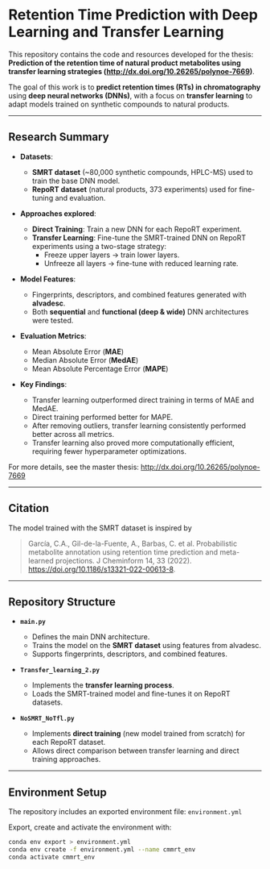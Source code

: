 # Retention Time Prediction with Deep Learning and Transfer Learning

This repository contains the code and resources developed for the thesis:  
**Prediction of the retention time of natural product metabolites using transfer learning strategies (http://dx.doi.org/10.26265/polynoe-7669)**.  

The goal of this work is to **predict retention times (RTs) in chromatography** using **deep neural networks (DNNs)**, with a focus on **transfer learning** to adapt models trained on synthetic compounds to natural products.  

---

## Research Summary  

- **Datasets**:  
  - **SMRT dataset** (~80,000 synthetic compounds, HPLC-MS) used to train the base DNN model.  
  - **RepoRT dataset** (natural products, 373 experiments) used for fine-tuning and evaluation.  

- **Approaches explored**:  
  - **Direct Training**: Train a new DNN for each RepoRT experiment.  
  - **Transfer Learning**: Fine-tune the SMRT-trained DNN on RepoRT experiments using a two-stage strategy:  
     - Freeze upper layers → train lower layers.  
     - Unfreeze all layers → fine-tune with reduced learning rate.  

- **Model Features**:  
  - Fingerprints, descriptors, and combined features generated with **alvadesc**.  
  - Both **sequential** and **functional (deep & wide)** DNN architectures were tested.  

- **Evaluation Metrics**:  
  - Mean Absolute Error (**MAE**)  
  - Median Absolute Error (**MedAE**)  
  - Mean Absolute Percentage Error (**MAPE**)  

- **Key Findings**:  
  - Transfer learning outperformed direct training in terms of MAE and MedAE.  
  - Direct training performed better for MAPE.  
  - After removing outliers, transfer learning consistently performed better across all metrics.  
  - Transfer learning also proved more computationally efficient, requiring fewer hyperparameter optimizations.  

For more details, see the master thesis: http://dx.doi.org/10.26265/polynoe-7669

---
## Citation

The model trained with the SMRT dataset is inspired by
> García, C.A., Gil-de-la-Fuente, A., Barbas, C. et al. Probabilistic metabolite annotation using retention time prediction and meta-learned projections. J Cheminform 14, 33 (2022). https://doi.org/10.1186/s13321-022-00613-8. 

---


## Repository Structure  

- **`main.py`**  
  - Defines the main DNN architecture.  
  - Trains the model on the **SMRT dataset** using features from alvadesc.  
  - Supports fingerprints, descriptors, and combined features.  

- **`Transfer_learning_2.py`**  
  - Implements the **transfer learning process**.  
  - Loads the SMRT-trained model and fine-tunes it on RepoRT datasets.  

- **`NoSMRT_NoTfl.py`**  
  - Implements **direct training** (new model trained from scratch) for each RepoRT dataset.  
  - Allows direct comparison between transfer learning and direct training approaches.  



---

## Environment Setup  

The repository includes an exported environment file: `environment.yml`  

Export, create and activate the environment with:  
```bash
conda env export > environment.yml
conda env create -f environment.yml --name cmmrt_env
conda activate cmmrt_env


